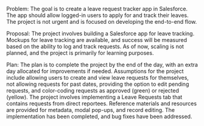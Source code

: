 Problem:
The goal is to create a leave request tracker app in Salesforce. The app should allow logged-in users to apply for and track their leaves. The project is not urgent and is focused on developing the end-to-end flow.

Proposal:
The project involves building a Salesforce app for leave tracking. Mockups for leave tracking are available, and success will be measured based on the ability to log and track requests. As of now, scaling is not planned, and the project is primarily for learning purposes.

Plan:
The plan is to complete the project by the end of the day, with an extra day allocated for improvements if needed. Assumptions for the project include allowing users to create and view leave requests for themselves, not allowing requests for past dates, providing the option to edit pending requests, and color-coding requests as approved (green) or rejected (yellow). The project involves implementing a Leave Requests tab that contains requests from direct reportees. Reference materials and resources are provided for metadata, modal pop-ups, and record editing. The implementation has been completed, and bug fixes have been addressed.
